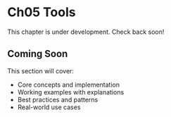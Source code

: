 # Ch05 Tools

This chapter is under development. Check back soon!

## Coming Soon

This section will cover:
- Core concepts and implementation
- Working examples with explanations
- Best practices and patterns
- Real-world use cases
